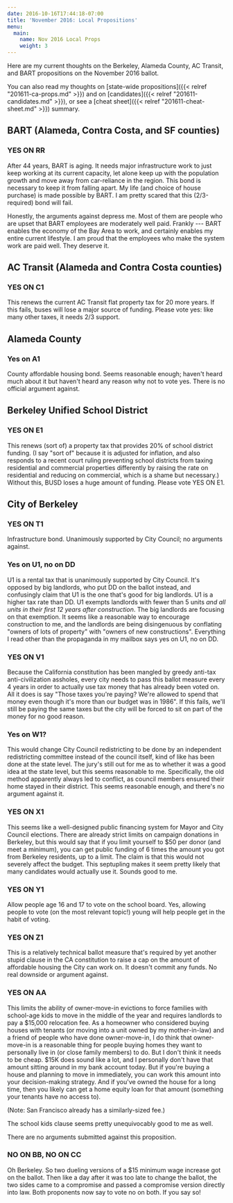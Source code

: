 ```yaml
---
date: 2016-10-16T17:44:18-07:00
title: 'November 2016: Local Propositions'
menu:
  main:
    name: Nov 2016 Local Props
    weight: 3
---
```


Here are my current thoughts on the Berkeley, Alameda County, AC Transit, and
BART propositions on the November 2016 ballot.

You can also read my thoughts
on [state-wide propositions]({{< relref "201611-ca-props.md" >}}) and
on [candidates]({{< relref "201611-candidates.md" >}}), or see
a [cheat sheet]({{< relref "201611-cheat-sheet.md" >}}) summary.



## BART (Alameda, Contra Costa, and SF counties)

### YES ON RR

After 44 years, BART is aging.  It needs major infrastructure work to just keep
working at its current capacity, let alone keep up with the population growth
and move away from car-reliance in the region. This bond is necessary to keep it
from falling apart. My life (and choice of house purchase) is made possible by
BART. I am pretty scared that this (2/3-required) bond will fail.

Honestly, the arguments against depress me. Most of them are people who are
upset that BART employees are moderately well paid.  Frankly --- BART enables
the economy of the Bay Area to work, and certainly enables my entire current
lifestyle. I am proud that the employees who make the system work are paid
well. They deserve it.

<!--more-->


## AC Transit (Alameda and Contra Costa counties)

### YES ON C1

This renews the current AC Transit flat property tax for 20 more years. If this
fails, buses will lose a major source of funding.  Please vote yes: like many
other taxes, it needs 2/3 support.

## Alameda County
### Yes on A1

County affordable housing bond. Seems reasonable enough; haven't heard much
about it but haven't heard any reason why not to vote yes. There is no official
argument against.

## Berkeley Unified School District
### YES ON E1

This renews (sort of) a property tax that provides 20% of school district
funding.  (I say "sort of" because it is adjusted for inflation, and also
responds to a recent court ruling preventing school districts from taxing
residential and commercial properties differently by raising the rate on
residential and reducing on commercial, which is a shame but necessary.)
Without this, BUSD loses a huge amount of funding. Please vote YES ON E1.

## City of Berkeley

### YES ON T1

Infrastructure bond. Unanimously supported by City Council; no arguments
against.

### Yes on U1, no on DD

U1 is a rental tax that is unanimously supported by City Council. It's opposed
by big landlords, who put DD on the ballot instead, and confusingly claim that
U1 is the one that's good for big landlords. U1 is a higher tax rate than DD.
U1 exempts landlords with fewer than 5 units *and all units in their first 12
years after construction*.  The big landlords are focusing on that exemption.
It seems like a reasonable way to encourage construction to me, and the
landlords are being disingenuous by conflating "owners of lots of property" with
"owners of new constructions".  Everything I read other than the propaganda in
my mailbox says yes on U1, no on DD.

### YES ON V1

Because the California constitution has been mangled by greedy anti-tax
anti-civilization assholes, every city needs to pass this ballot measure every 4
years in order to actually use tax money that has already been voted on. All it
does is say "Those taxes you're paying?  We're allowed to spend that money even
though it's more than our budget was in 1986".  If this fails, we'll still be
paying the same taxes but the city will be forced to sit on part of the money
for no good reason.

### Yes on W1?

This would change City Council redistricting to be done by an independent
redistricting committee instead of the council itself, kind of like has been
done at the state level. The jury's still out for me as to whether it was a good
idea at the state level, but this seems reasonable to me. Specifically, the old
method apparently always led to conflict, as council members ensured their home
stayed in their district. This seems reasonable enough, and there's no argument
against it.

### YES ON X1

This seems like a well-designed public financing system for Mayor and City
Council elections. There are already strict limits on campaign donations in
Berkeley, but this would say that if you limit yourself to $50 per donor (and
meet a minimum), you can get public funding of 6 times the amount you got from
Berkeley residents, up to a limit. The claim is that this would not severely
affect the budget.  This septupling makes it seem pretty likely that many
candidates would actually use it. Sounds good to me.

### YES ON Y1

Allow people age 16 and 17 to vote on the school board. Yes, allowing people to
vote (on the most relevant topic!) young will help people get in the habit of
voting.

### YES ON Z1

This is a relatively technical ballot measure that's required by yet another
stupid clause in the CA constitution to raise a cap on the amount of affordable
housing the City can work on.  It doesn't commit any funds.  No real downside or
argument against.

### YES ON AA

This limits the ability of owner-move-in evictions to force families with
school-age kids to move in the middle of the year and requires landlords to pay
a $15,000 relocation fee.  As a homeowner who considered buying houses with
tenants (or moving into a unit owned by my mother-in-law) and a friend of people
who have done owner-move-in, I do think that owner-move-in is a reasonable thing
for people buying homes they want to personally live in (or close family
members) to do. But I don't think it needs to be cheap.  $15K does sound like a
lot, and I personally don't have that amount sitting around in my bank account
today. But if you're buying a house and planning to move in immediately, you can
work this amount into your decision-making strategy. And if you've owned the
house for a long time, then you likely can get a home equity loan for that
amount (something your tenants have no access to).

(Note: San Francisco already has a similarly-sized fee.)

The school kids clause seems pretty unequivocably good to me as well.

There are no arguments submitted against this proposition.

### NO ON BB, NO ON CC

Oh Berkeley. So two dueling versions of a $15 minimum wage increase got on the
ballot. Then like a day after it was too late to change the ballot, the two
sides came to a compromise and passed a compromise version directly into law.
Both proponents now say to vote no on both.  If you say so!
